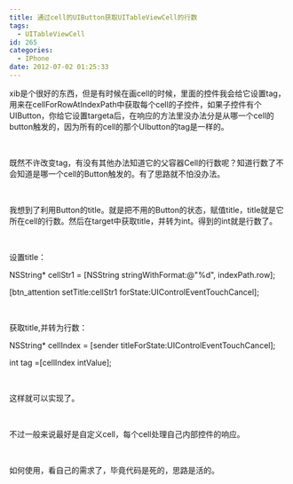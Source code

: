 ```yaml
---
title: 通过cell的UIButton获取UITableViewCell的行数
tags:
  - UITableViewCell
id: 265
categories:
  - IPhone
date: 2012-07-02 01:25:33
---
```


xib是个很好的东西，但是有时候在画cell的时候，里面的控件我会给它设置tag，用来在cellForRowAtIndexPath中获取每个cell的子控件，如果子控件有个UIButton，你给它设置targeta后，在响应的方法里没办法分是从哪一个cell的button触发的，因为所有的cell的那个UIbutton的tag是一样的。

&nbsp;

既然不许改变tag，有没有其他办法知道它的父容器Cell的行数呢？知道行数了不会知道是哪一个cell的Button触发的。有了思路就不怕没办法。

&nbsp;

我想到了利用Button的title。就是把不用的Button的状态，赋值title，title就是它所在cell的行数。然后在target中获取title，并转为int。得到的int就是行数了。

&nbsp;

设置title：

NSString* cellStr1 = [NSString stringWithFormat:@"%d", indexPath.row];

[btn_attention setTitle:cellStr1 forState:UIControlEventTouchCancel];

&nbsp;

获取title,并转为行数：

NSString* cellIndex = [sender titleForState:UIControlEventTouchCancel];

int tag =[cellIndex intValue];

&nbsp;

这样就可以实现了。

&nbsp;

不过一般来说最好是自定义cell，每个cell处理自己内部控件的响应。

&nbsp;

如何使用，看自己的需求了，毕竟代码是死的，思路是活的。